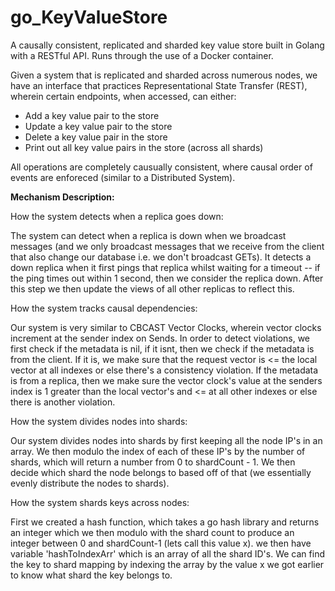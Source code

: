 # go_KeyValueStore
A causally consistent, replicated and sharded key value store built in Golang with a RESTful API. Runs through the use of a Docker container.

Given a system that is replicated and sharded across numerous nodes, we have an interface that practices Representational State Transfer (REST),
wherein certain endpoints, when accessed, can either:

- Add a key value pair to the store
- Update a key value pair to the store
- Delete a key value pair in the store
- Print out all key value pairs in the store (across all shards)

All operations are completely causually consistent, where causal order of events are enforeced (similar to a Distributed System).


**Mechanism Description:**

How the system detects when a replica goes down:

The system can detect when a replica is down when we broadcast messages (and we only broadcast messages that we receive
from the client that also change our database i.e. we don't broadcast GETs). It detects a down replica when it first pings 
that replica whilst waiting for a timeout -- if the ping times out within 1 second, then we consider the replica down. After 
this step we then update the views of all other replicas to reflect this.


How the system tracks causal dependencies:

Our system is very similar to CBCAST Vector Clocks, wherein vector clocks increment at the sender
index on Sends. In order to detect violations, we first check if the metadata is nil, if it isnt, then we check if the metadata
is from the client. If it is, we make sure that the request vector is <= the local vector at all indexes or else there's a consistency
violation. If the metadata is from a replica, then we make sure the vector clock's value at the senders index is 1 greater than
the local vector's and <= at all other indexes or else there is another violation.


How the system divides nodes into shards:

Our system divides nodes into shards by first keeping all the node IP's in an array. We then modulo the index of each of these IP's
by the number of shards, which will return a number from 0 to shardCount - 1. We then decide which shard the node belongs to based
off of that (we essentially evenly distribute the nodes to shards).


How the system shards keys across nodes:

First we created a hash function, which takes a go hash library and returns an integer which we then modulo with the shard count to
produce an integer between 0 and shardCount-1 (lets call this value x). we then have variable 'hashToIndexArr' which is an array of 
all the shard ID's. We can find the key to shard mapping by indexing the array by the value x we got earlier to know what shard the 
key belongs to.
